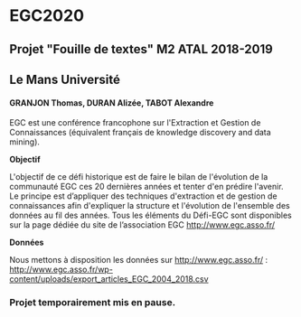 # EGC2020

## Projet "Fouille de textes" M2 ATAL 2018-2019
## Le Mans Université

#### GRANJON Thomas, DURAN Alizée, TABOT Alexandre

EGC est une conférence francophone sur l'Extraction et Gestion de Connaissances (équivalent français de knowledge discovery and data mining).

__Objectif__

L'objectif de ce défi historique est de faire le bilan de l'évolution de la communauté EGC ces 20 dernières années et tenter d'en prédire l'avenir. 
Le principe est d’appliquer des techniques d'extraction et de gestion de connaissances afin d'expliquer la structure et l'évolution de l'ensemble
des données au fil des années.
Tous les éléments du Défi-EGC sont disponibles sur la page dédiée du site de l’association EGC http://www.egc.asso.fr/

__Données__

Nous mettons à disposition les données sur http://www.egc.asso.fr/ : http://www.egc.asso.fr/wp-content/uploads/export_articles_EGC_2004_2018.csv

### Projet temporairement mis en pause.
